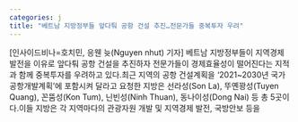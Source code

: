 ```yaml
---
categories: j
title: "베트남 지방정부들 앞다퉈 공항 건설 추진…전문가들 중복투자 우려"
---
```

[인사이드비나=호치민, 응웬 늇(Nguyen nhut) 기자] 베트남 지방정부들이 지역경제 발전을 이유로 앞다퉈 공항 건설을 추진하자 전문가들이 경제효율성이 떨어진다는 지적과 함께 중복투자를 우려하고 있다.최근 지역의 공항 건설계획을 ‘2021~2030년 국가공항개발계획’에 포함시켜 달라고 요청한 지방은 선라성(Son La), 뚜옌꽝성(Tuyen Quang), 꼰뚬성(Kon Tum), 닌빈성(Ninh Thuan), 동나이성(Dong Nai) 등 총 5곳이다.이들 지방은 각 지역마다의 관광자원 개발 및 지역경제 발전, 국방안보 등을